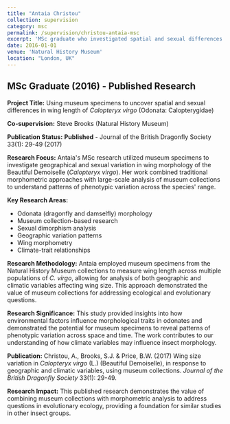 ```yaml
---
title: "Antaia Christou"
collection: supervision
category: msc
permalink: /supervision/christou-antaia-msc
excerpt: 'MSc graduate who investigated spatial and sexual differences in wing morphology of Calopteryx virgo using museum specimens.'
date: 2016-01-01
venue: 'Natural History Museum'
location: "London, UK"
---
```


## MSc Graduate (2016) - Published Research

**Project Title:** Using museum specimens to uncover spatial and sexual differences in wing length of *Calopteryx virgo* (Odonata: Calopterygidae)

**Co-supervision:** Steve Brooks (Natural History Museum)

**Publication Status:** **Published** - Journal of the British Dragonfly Society 33(1): 29-49 (2017)

**Research Focus:**
Antaia's MSc research utilized museum specimens to investigate geographical and sexual variation in wing morphology of the Beautiful Demoiselle (*Calopteryx virgo*). Her work combined traditional morphometric approaches with large-scale analysis of museum collections to understand patterns of phenotypic variation across the species' range.

**Key Research Areas:**
- Odonata (dragonfly and damselfly) morphology
- Museum collection-based research
- Sexual dimorphism analysis
- Geographic variation patterns
- Wing morphometry
- Climate-trait relationships

**Research Methodology:**
Antaia employed museum specimens from the Natural History Museum collections to measure wing length across multiple populations of *C. virgo*, allowing for analysis of both geographic and climatic variables affecting wing size. This approach demonstrated the value of museum collections for addressing ecological and evolutionary questions.

**Research Significance:**
This study provided insights into how environmental factors influence morphological traits in odonates and demonstrated the potential for museum specimens to reveal patterns of phenotypic variation across space and time. The work contributes to our understanding of how climate variables may influence insect morphology.

**Publication:**
Christou, A., Brooks, S.J. & Price, B.W. (2017) Wing size variation in *Calopteryx virgo* (L.) (Beautiful Demoiselle), in response to geographic and climatic variables, using museum collections. *Journal of the British Dragonfly Society* 33(1): 29-49.

**Research Impact:**
This published research demonstrates the value of combining museum collections with morphometric analysis to address questions in evolutionary ecology, providing a foundation for similar studies in other insect groups.
